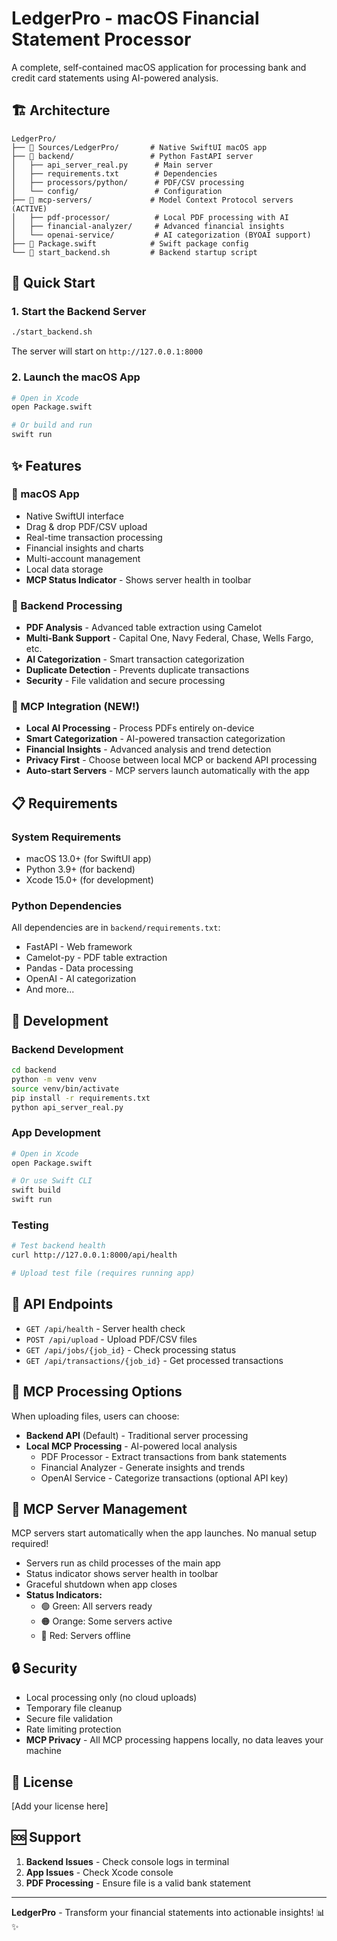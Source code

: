 # LedgerPro - macOS Financial Statement Processor

A complete, self-contained macOS application for processing bank and credit card statements using AI-powered analysis.

## 🏗️ Architecture

```
LedgerPro/
├── 📱 Sources/LedgerPro/       # Native SwiftUI macOS app
├── 🚀 backend/                 # Python FastAPI server
│   ├── api_server_real.py      # Main server
│   ├── requirements.txt        # Dependencies
│   ├── processors/python/      # PDF/CSV processing
│   └── config/                 # Configuration
├── 🤖 mcp-servers/             # Model Context Protocol servers (ACTIVE)
│   ├── pdf-processor/          # Local PDF processing with AI
│   ├── financial-analyzer/     # Advanced financial insights
│   └── openai-service/         # AI categorization (BYOAI support)
├── 📄 Package.swift            # Swift package config
└── 🚀 start_backend.sh         # Backend startup script
```

## 🚀 Quick Start

### 1. Start the Backend Server
```bash
./start_backend.sh
```
The server will start on `http://127.0.0.1:8000`

### 2. Launch the macOS App
```bash
# Open in Xcode
open Package.swift

# Or build and run
swift run
```

## ✨ Features

### 📱 macOS App
- Native SwiftUI interface
- Drag & drop PDF/CSV upload
- Real-time transaction processing
- Financial insights and charts
- Multi-account management
- Local data storage
- **MCP Status Indicator** - Shows server health in toolbar

### 🔧 Backend Processing
- **PDF Analysis** - Advanced table extraction using Camelot
- **Multi-Bank Support** - Capital One, Navy Federal, Chase, Wells Fargo, etc.
- **AI Categorization** - Smart transaction categorization
- **Duplicate Detection** - Prevents duplicate transactions
- **Security** - File validation and secure processing

### 🤖 MCP Integration (NEW!)
- **Local AI Processing** - Process PDFs entirely on-device
- **Smart Categorization** - AI-powered transaction categorization
- **Financial Insights** - Advanced analysis and trend detection
- **Privacy First** - Choose between local MCP or backend API processing
- **Auto-start Servers** - MCP servers launch automatically with the app

## 📋 Requirements

### System Requirements
- macOS 13.0+ (for SwiftUI app)
- Python 3.9+ (for backend)
- Xcode 15.0+ (for development)

### Python Dependencies
All dependencies are in `backend/requirements.txt`:
- FastAPI - Web framework
- Camelot-py - PDF table extraction
- Pandas - Data processing
- OpenAI - AI categorization
- And more...

## 🔧 Development

### Backend Development
```bash
cd backend
python -m venv venv
source venv/bin/activate
pip install -r requirements.txt
python api_server_real.py
```

### App Development
```bash
# Open in Xcode
open Package.swift

# Or use Swift CLI
swift build
swift run
```

### Testing
```bash
# Test backend health
curl http://127.0.0.1:8000/api/health

# Upload test file (requires running app)
```

## 🔌 API Endpoints

- `GET /api/health` - Server health check
- `POST /api/upload` - Upload PDF/CSV files
- `GET /api/jobs/{job_id}` - Check processing status
- `GET /api/transactions/{job_id}` - Get processed transactions

## 🤖 MCP Processing Options

When uploading files, users can choose:
- **Backend API** (Default) - Traditional server processing
- **Local MCP Processing** - AI-powered local analysis
  - PDF Processor - Extract transactions from bank statements
  - Financial Analyzer - Generate insights and trends
  - OpenAI Service - Categorize transactions (optional API key)

## 🚀 MCP Server Management

MCP servers start automatically when the app launches. No manual setup required!
- Servers run as child processes of the main app
- Status indicator shows server health in toolbar
- Graceful shutdown when app closes
- **Status Indicators:**
  - 🟢 Green: All servers ready
  - 🟠 Orange: Some servers active
  - 🔴 Red: Servers offline

## 🔒 Security

- Local processing only (no cloud uploads)
- Temporary file cleanup
- Secure file validation
- Rate limiting protection
- **MCP Privacy** - All MCP processing happens locally, no data leaves your machine

## 📝 License

[Add your license here]

## 🆘 Support

1. **Backend Issues** - Check console logs in terminal
2. **App Issues** - Check Xcode console
3. **PDF Processing** - Ensure file is a valid bank statement

---

**LedgerPro** - Transform your financial statements into actionable insights! 📊✨
